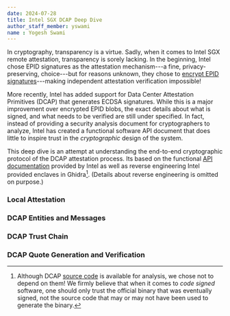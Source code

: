 ```yaml
---
date: 2024-07-28
title: Intel SGX DCAP Deep Dive
author_staff_member: yswami
name : Yogesh Swami
---
```


In cryptography, transparency is a virtue. Sadly, when it comes to Intel
SGX remote attestation, transparency is sorely lacking. In the
beginning, Intel chose EPID signatures as the attestation mechanism---a
fine, privacy-preserving, choice---but for reasons unknown, they chose
to [encrypt EPID signatures](https://eprint.iacr.org/2017/736.pdf)---making independent attestation verification impossible!

More recently, Intel has added support for Data Center Attestation
Primitives (DCAP) that generates ECDSA signatures. While this is a major
improvement over encrypted EPID blobs, the exact details about what is
signed, and what needs to be verified are still under specified. In
fact, instead of providing a security analysis document for
cryptographers to analyze, Intel has created a functional software API
document that does little to inspire trust in the _cryptographic_ design
of the system.

This deep dive is an attempt at understanding the end-to-end
cryptographic protocol of the DCAP attestation process. Its based on the
functional [API
documentation](https://download.01.org/intel-sgx/latest/dcap-latest/linux/docs/Intel_SGX_ECDSA_QuoteLibReference_DCAP_API.pdf)
provided by Intel as well as reverse engineering Intel provided enclaves
in Ghidra[^1]. (Details about reverse engineering is omitted on
purpose.)

### Local Attestation


### DCAP Entities and Messages

### DCAP Trust Chain

### DCAP Quote Generation and Verification

[^1]: Although DCAP [source
    code](https://github.com/intel/SGXDataCenterAttestationPrimitives)
    is available for analysis, we chose not to depend on them! We firmly
    believe that when it comes to _code signed_ software, one should
    only trust the official binary that was eventually signed, not the
    source code that may or may not have been used to generate the
    binary.